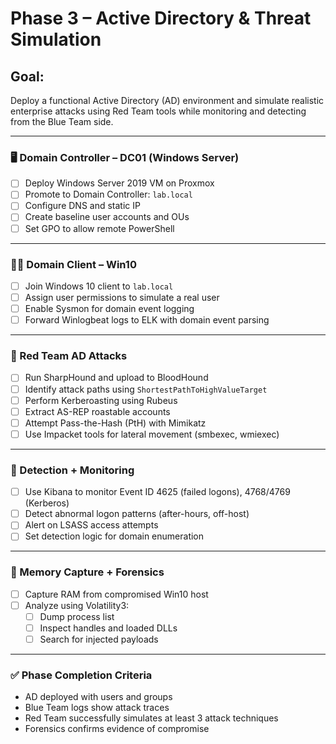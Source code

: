 
# Phase 3 – Active Directory & Threat Simulation

## Goal:
Deploy a functional Active Directory (AD) environment and simulate realistic enterprise attacks using Red Team tools while monitoring and detecting from the Blue Team side.

---

### 🖥️ Domain Controller – DC01 (Windows Server)
- [ ] Deploy Windows Server 2019 VM on Proxmox
- [ ] Promote to Domain Controller: `lab.local`
- [ ] Configure DNS and static IP
- [ ] Create baseline user accounts and OUs
- [ ] Set GPO to allow remote PowerShell

---

### 🧑‍💻 Domain Client – Win10
- [ ] Join Windows 10 client to `lab.local`
- [ ] Assign user permissions to simulate a real user
- [ ] Enable Sysmon for domain event logging
- [ ] Forward Winlogbeat logs to ELK with domain event parsing

---

### 🔴 Red Team AD Attacks
- [ ] Run SharpHound and upload to BloodHound
- [ ] Identify attack paths using `ShortestPathToHighValueTarget`
- [ ] Perform Kerberoasting using Rubeus
- [ ] Extract AS-REP roastable accounts
- [ ] Attempt Pass-the-Hash (PtH) with Mimikatz
- [ ] Use Impacket tools for lateral movement (smbexec, wmiexec)

---

### 🧠 Detection + Monitoring
- [ ] Use Kibana to monitor Event ID 4625 (failed logons), 4768/4769 (Kerberos)
- [ ] Detect abnormal logon patterns (after-hours, off-host)
- [ ] Alert on LSASS access attempts
- [ ] Set detection logic for domain enumeration

---

### 💾 Memory Capture + Forensics
- [ ] Capture RAM from compromised Win10 host
- [ ] Analyze using Volatility3:
  - [ ] Dump process list
  - [ ] Inspect handles and loaded DLLs
  - [ ] Search for injected payloads

---

### ✅ Phase Completion Criteria
- AD deployed with users and groups
- Blue Team logs show attack traces
- Red Team successfully simulates at least 3 attack techniques
- Forensics confirms evidence of compromise
